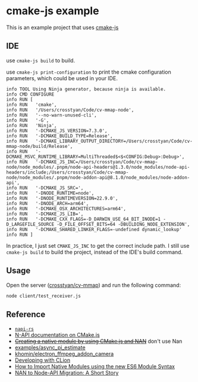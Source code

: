 # cmake-js example

This is an example project that uses [cmake-js](https://github.com/cmake-js/cmake-js)

## IDE

use `cmake-js build` to build.

use `cmake-js print-configuration` to print the cmake configuration parameters, which could be used in your IDE.

```log
info TOOL Using Ninja generator, because ninja is available.
info CMD CONFIGURE
info RUN [
info RUN   'cmake',
info RUN   '/Users/crosstyan/Code/cv-mmap-node',
info RUN   '--no-warn-unused-cli',
info RUN   '-G',
info RUN   'Ninja',
info RUN   '-DCMAKE_JS_VERSION=7.3.0',
info RUN   '-DCMAKE_BUILD_TYPE=Release',
info RUN   '-DCMAKE_LIBRARY_OUTPUT_DIRECTORY=/Users/crosstyan/Code/cv-mmap-node/build/Release',
info RUN   '-DCMAKE_MSVC_RUNTIME_LIBRARY=MultiThreaded$<$<CONFIG:Debug>:Debug>',
info RUN   '-DCMAKE_JS_INC=/Users/crosstyan/Code/cv-mmap-node/node_modules/.pnpm/node-api-headers@1.3.0/node_modules/node-api-headers/include;/Users/crosstyan/Code/cv-mmap-node/node_modules/.pnpm/node-addon-api@8.1.0/node_modules/node-addon-api',
info RUN   '-DCMAKE_JS_SRC=',
info RUN   '-DNODE_RUNTIME=node',
info RUN   '-DNODE_RUNTIMEVERSION=22.9.0',
info RUN   '-DNODE_ARCH=arm64',
info RUN   '-DCMAKE_OSX_ARCHITECTURES=arm64',
info RUN   '-DCMAKE_JS_LIB=',
info RUN   '-DCMAKE_CXX_FLAGS=-D_DARWIN_USE_64_BIT_INODE=1 -D_LARGEFILE_SOURCE -D_FILE_OFFSET_BITS=64 -DBUILDING_NODE_EXTENSION',
info RUN   '-DCMAKE_SHARED_LINKER_FLAGS=-undefined dynamic_lookup'
info RUN ]
```

In practice, I just set `CMAKE_JS_INC` to get the correct include path. I still use `cmake-js build` to build the
project, instead of
the IDE's build command.

## Usage

Open the server ([crosstyan/cv-mmap](https://github.com/crosstyan/cv-mmap)) and run the following command:

```bash
node client/test_receiver.js
```

## Reference

- [`napi-rs`](https://github.com/napi-rs/napi-rs)
- [N-API documentation on CMake.js](https://github.com/nodejs/node-addon-api/blob/main/doc/cmake-js.md)
- [~~Creating a native module by using CMake.js and
  NAN~~](https://github.com/cmake-js/cmake-js/wiki/TUTORIAL-01-Creating-a-native-module-by-using-CMake.js-and-NAN) don't
  use Nan
- [examples/async_pi_estimate](https://github.com/nodejs/nan/tree/main/examples/async_pi_estimate)
- [khomin/electron_ffmpeg_addon_camera](https://github.com/khomin/electron_ffmpeg_addon_camera)
- [Developing with CLion](https://github.com/cmake-js/cmake-js/issues/23)
- [How to Import Native Modules using the new ES6 Module Syntax](https://medium.com/the-node-js-collection/how-to-import-native-modules-using-the-new-es6-module-syntax-426ca3c44bed)
- [NAN to Node-API Migration: A Short Story](https://nodesource.com/blog/NAN-to-Node-API-migration-a-short-story/)
